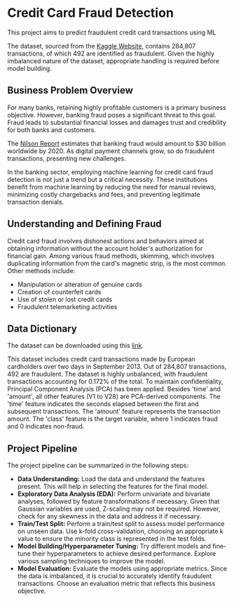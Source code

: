# Credit Card Fraud Detection 

This project aims to predict fraudulent credit card transactions using ML

The dataset, sourced from the [Kaggle Website](https://www.kaggle.com/mlg-ulb/creditcardfraud), contains 284,807 transactions, of which 492 are identified as fraudulent. Given the highly imbalanced nature of the dataset, appropriate handling is required before model building.

## Business Problem Overview

For many banks, retaining highly profitable customers is a primary business objective. However, banking fraud poses a significant threat to this goal. Fraud leads to substantial financial losses and damages trust and credibility for both banks and customers.

The [Nilson Report](https://nilsonreport.com/upload/content_promo/The_Nilson_Report_Issue_1164.pdf) estimates that banking fraud would amount to $30 billion worldwide by 2020. As digital payment channels grow, so do fraudulent transactions, presenting new challenges.

In the banking sector, employing machine learning for credit card fraud detection is not just a trend but a critical necessity. These institutions benefit from machine learning by reducing the need for manual reviews, minimizing costly chargebacks and fees, and preventing legitimate transaction denials.

## Understanding and Defining Fraud

Credit card fraud involves dishonest actions and behaviors aimed at obtaining information without the account holder's authorization for financial gain. Among various fraud methods, skimming, which involves duplicating information from the card's magnetic strip, is the most common. Other methods include:

- Manipulation or alteration of genuine cards
- Creation of counterfeit cards
- Use of stolen or lost credit cards
- Fraudulent telemarketing activities

## Data Dictionary

The dataset can be downloaded using this [link](https://www.kaggle.com/mlg-ulb/creditcardfraud).

This dataset includes credit card transactions made by European cardholders over two days in September 2013. Out of 284,807 transactions, 492 are fraudulent. The dataset is highly unbalanced, with fraudulent transactions accounting for 0.172% of the total. To maintain confidentiality, Principal Component Analysis (PCA) has been applied. Besides 'time' and 'amount', all other features (V1 to V28) are PCA-derived components. The 'time' feature indicates the seconds elapsed between the first and subsequent transactions. The 'amount' feature represents the transaction amount. The 'class' feature is the target variable, where 1 indicates fraud and 0 indicates non-fraud.

## Project Pipeline

The project pipeline can be summarized in the following steps:

- **Data Understanding:** Load the data and understand the features present. This will help in selecting the features for the final model.
- **Exploratory Data Analysis (EDA):** Perform univariate and bivariate analyses, followed by feature transformations if necessary. Given that Gaussian variables are used, Z-scaling may not be required. However, check for any skewness in the data and address it if necessary.
- **Train/Test Split:** Perform a train/test split to assess model performance on unseen data. Use k-fold cross-validation, choosing an appropriate k value to ensure the minority class is represented in the test folds.
- **Model Building/Hyperparameter Tuning:** Try different models and fine-tune their hyperparameters to achieve desired performance. Explore various sampling techniques to improve the model.
- **Model Evaluation:** Evaluate the models using appropriate metrics. Since the data is imbalanced, it is crucial to accurately identify fraudulent transactions. Choose an evaluation metric that reflects this business objective.
